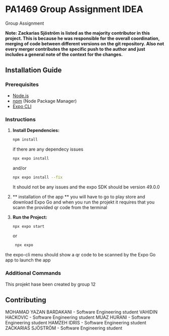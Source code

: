# PA1469 Group Assignment IDEA

Group Assignment

**Note: Zackarias Sjöström is listed as the majority contributor in this project. This is because he was responsible for the overall coordination, merging of code between different versions on the git repository.
Also not every merger contributes the specific push to the author and just includes a general note of the context for the changes.**

## Installation Guide

### Prerequisites
- [Node.js](https://nodejs.org/en/download/package-manager)
- [npm](https://docs.npmjs.com/downloading-and-installing-node-js-and-npm) (Node Package Manager)
- [Expo CLI](https://docs.expo.dev/more/expo-cli/)

### Instructions
1. **Install Dependencies:**
    ```bash
    npm install
    ```
    if there are any dependecy issues
   ```bash
   npx expo install
   ```
   and/or
   ```bash
   npx expo install --fix
   ```
   It should not be any issues and the expo SDK should be version 49.0.0
   
3. ** installation of the app **
   you will have to go to play store and download Expo Go and when you run the projekt it requires that you scann the provided qr code from the terminal
   
4. **Run the Project:**
    ```bash
    npx expo start
    ```
    or
   ```bash
    npx expo
   ```
  the expo-cli menu should show a qr code to be scanned by the Expo Go app to launch the app

### Additional Commands
This projekt hase been created by group 12

## Contributing
MOHAMAD YAZAN BARDAKANI - Software Engineering student
VAHIDIN HACKOVIC - Software Engineering student
MUAZ HURANI - Software Engineering student
HAMZEH IDRIS - Software Engineering student
ZACKARIAS SJÖSTRÖM - Software Engineering student

